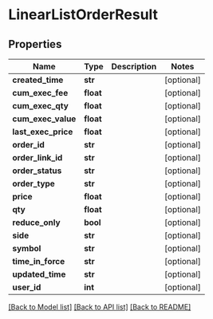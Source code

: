 # LinearListOrderResult

## Properties
Name | Type | Description | Notes
------------ | ------------- | ------------- | -------------
**created_time** | **str** |  | [optional] 
**cum_exec_fee** | **float** |  | [optional] 
**cum_exec_qty** | **float** |  | [optional] 
**cum_exec_value** | **float** |  | [optional] 
**last_exec_price** | **float** |  | [optional] 
**order_id** | **str** |  | [optional] 
**order_link_id** | **str** |  | [optional] 
**order_status** | **str** |  | [optional] 
**order_type** | **str** |  | [optional] 
**price** | **float** |  | [optional] 
**qty** | **float** |  | [optional] 
**reduce_only** | **bool** |  | [optional] 
**side** | **str** |  | [optional] 
**symbol** | **str** |  | [optional] 
**time_in_force** | **str** |  | [optional] 
**updated_time** | **str** |  | [optional] 
**user_id** | **int** |  | [optional] 

[[Back to Model list]](../README.md#documentation-for-models) [[Back to API list]](../README.md#documentation-for-api-endpoints) [[Back to README]](../README.md)


